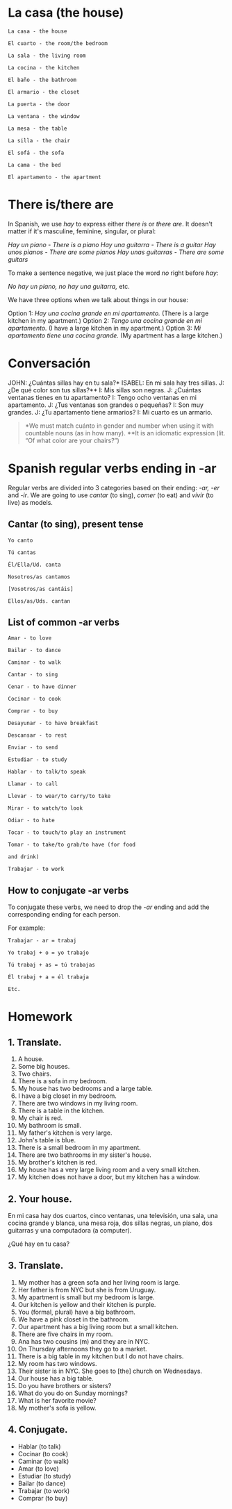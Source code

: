 # La casa (the house)

    La casa - the house

    El cuarto - the room/the bedroom

    La sala - the living room

    La cocina - the kitchen

    El baño - the bathroom

    El armario - the closet

    La puerta - the door

    La ventana - the window

    La mesa - the table

    La silla - the chair

    El sofá - the sofa

    La cama - the bed

    El apartamento - the apartment

# There is/there are

In Spanish, we use *hay* to express either *there is* or *there are*. It doesn't matter if it's masculine, feminine, singular, or plural:

*Hay un piano - There is a piano*
*Hay una guitarra - There is a guitar*
*Hay unos pianos - There are some pianos*
*Hay unas guitarras - There are some guitars*

To make a sentence negative, we just place the word *no* right before *hay*:

*No hay un piano, no hay una guitarra,* etc.

We have three options when we talk about things in our house:

Option 1: *Hay una cocina grande en mi apartamento.* (There is a large kitchen in my apartment.)
Option 2: *Tengo una cocina grande en mi apartamento.* (I have a large kitchen in my apartment.)
Option 3: *Mi apartamento tiene una cocina grande.* (My apartment has a large kitchen.)

# Conversación

JOHN: ¿Cuántas sillas hay en tu sala?*
ISABEL: En mi sala hay tres sillas.
J: ¿De qué color son tus sillas?**
I: Mis sillas son negras.
J: ¿Cuántas ventanas tienes en tu apartamento?
I: Tengo ocho ventanas en mi apartamento.
J: ¿Tus ventanas son grandes o pequeñas?
I: Son muy grandes.
J: ¿Tu apartamento tiene armarios?
I: Mi cuarto es un armario.

> *We must match cuánto in gender and number when using it with countable nouns (as in how many).
> **It is an idiomatic expression (lit. “Of what color are your chairs?”)

# Spanish regular verbs ending in -ar

Regular verbs are divided into 3 categories based on their ending: *-ar, -er* and *-ir*. We are going to use *cantar* (to sing), *comer* (to eat) and *vivir* (to live) as models. 

## Cantar (to sing), present tense

    Yo canto

    Tú cantas

    Él/Ella/Ud. canta

    Nosotros/as cantamos

    [Vosotros/as cantáis]

    Ellos/as/Uds. cantan

## List of common -ar verbs

    Amar - to love

    Bailar - to dance

    Caminar - to walk

    Cantar - to sing

    Cenar - to have dinner

    Cocinar - to cook

    Comprar - to buy

    Desayunar - to have breakfast

    Descansar - to rest

    Enviar - to send

    Estudiar - to study

    Hablar - to talk/to speak

    Llamar - to call

    Llevar - to wear/to carry/to take

    Mirar - to watch/to look

    Odiar - to hate

    Tocar - to touch/to play an instrument

    Tomar - to take/to grab/to have (for food 

    and drink)

    Trabajar - to work

## How to conjugate -ar verbs

To conjugate these verbs, we need to drop the *-ar* ending and add the corresponding ending for each person.

For example:

    Trabajar - ar = trabaj

    Yo trabaj + o = yo trabajo

    Tú trabaj + as = tú trabajas

    Él trabaj + a = él trabaja

    Etc. 

# Homework

## 1. Translate.

1. A house.
2. Some big houses.
3. Two chairs.
4. There is a sofa in my bedroom.
5. My house has two bedrooms and a large table.
6. I have a big closet in my bedroom.
7. There are two windows in my living room.
8. There is a table in the kitchen.
9. My chair is red.
10. My bathroom is small.
11. My father's kitchen is very large.
12. John's table is blue.
13. There is a small bedroom in my apartment.
14. There are two bathrooms in my sister's house.
15. My brother's kitchen is red.
16. My house has a very large living room and a very small kitchen.
17. My kitchen does not have a door, but my kitchen has a window.

## 2. Your house.
En mi casa hay dos cuartos, cinco ventanas, una televisión, una sala, una cocina grande y blanca, una mesa roja, dos sillas negras, un piano, dos guitarras y una computadora (a computer).

¿Qué hay en tu casa?

## 3. Translate.
1. My mother has a green sofa and her living room is large.
2. Her father is from NYC but she is from Uruguay.
3. My apartment is small but my bedroom is large.
4. Our kitchen is yellow and their kitchen is purple.
5. You (formal, plural) have a big bathroom.
6. We have a pink closet in the bathroom.
7. Our apartment has a big living room but a small kitchen.
8. There are five chairs in my room.
9. Ana has two cousins (m) and they are in NYC.
10. On Thursday afternoons they go to a market.
11. There is a big table in my kitchen but I do not have chairs.
12. My room has two windows.
13. Their sister is in NYC. She goes to [the] church on Wednesdays.
14. Our house has a big table.
15. Do you have brothers or sisters?
16. What do you do on Sunday mornings?
17. What is her favorite movie?
18. My mother's sofa is yellow.

## 4. Conjugate.

- Hablar (to talk)
- Cocinar (to cook) 
- Caminar (to walk) 
- Amar (to love)
- Estudiar (to study) 
- Bailar (to dance) 
- Trabajar (to work)
- Comprar (to buy)